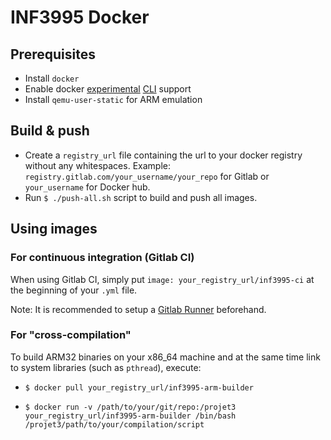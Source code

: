 # INF3995 Docker

## Prerequisites

- Install `docker`
- Enable docker [experimental](https://github.com/docker/cli/issues/947#issue-305437486) [CLI](https://docs.docker.com/engine/reference/commandline/dockerd/#description) support
- Install `qemu-user-static` for ARM emulation

## Build & push

- Create a `registry_url` file containing the url to your docker registry without any whitespaces.
Example: `registry.gitlab.com/your_username/your_repo` for Gitlab or `your_username` for Docker hub.
- Run `$ ./push-all.sh` script to build and push all images.

## Using images

### For continuous integration (Gitlab CI)

When using Gitlab CI, simply put `image: your_registry_url/inf3995-ci` at the beginning of your `.yml` file.

Note: It is recommended to setup a [Gitlab Runner](https://github.com/abelfodil/gitlab-runner) beforehand.

### For "cross-compilation"

To build ARM32 binaries on your x86_64 machine and at the same time link to system libraries (such as `pthread`), execute:

- `$ docker pull your_registry_url/inf3995-arm-builder`

- `$ docker run -v /path/to/your/git/repo:/projet3 your_registry_url/inf3995-arm-builder /bin/bash /projet3/path/to/your/compilation/script`
